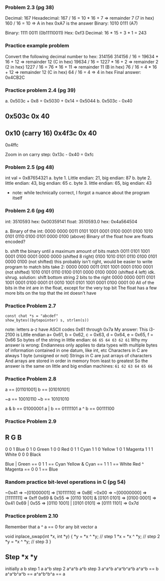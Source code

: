 ### Problem 2.3 (pg 38)

Decimal: 167
Hexadecimal:
167 / 16 = 10 * 16 + 7 => remainder 7 (7 in hex)
160 / 16 = 10 => A in hex
0xA7 is the answer
Binary:
1010 0111 (A7)

Binary: 1111 0011 (0b11110011)
Hex: 0xf3
Decimal: 16 * 15 + 3 * 1 = 243


### Practice example problem

Convert the following decimal number to hex:
314156
314156 / 16 = 19634 * 16 + 12 => remainder 12 (C in hex)
19634 / 16 = 1227 * 16 + 2 => remainder 2 (2 in hex)
1227 / 16 = 76 * 16 + 11 => remainder 11 (B in hex)
76 / 16 = 4 * 16 + 12 => remainder 12 (C in hex)
64 / 16 = 4 => 4 in hex
Final answer:
0x4CB2C

### Practice problem 2.4 (pg 39)

a. 0x503c + 0x8 = 0x5030 + 0x14 = 0x5044
b. 0x503c - 0x40

0x503c
0x  40
------

 0x10 (carry 16)
0x4f3c
0x  40
-------
0x4ffc

Zoom in on carry step:
0x13c - 0x40 = 0xfc

### Problem 2.5 (pg 48)

int val = 0x87654321
a. byte 1. Little endian: 21, big endian: 87
b. byte 2. little endian: 43, big endian: 65
c. byte 3. little endian: 65, big endian: 43
* note: while technically correct, I forgot a nuance about the program itself

### Problem 2.6 (pg 49)

int: 3510593
hex: 0x00359141
float: 3510593.0
hex: 0x4a564504

a.
Binary of the int:
0000 0000 0011 0101 1001 0001 0100 0001
0100 1010 0101 0110 0100 0101 0000 0100
(above) Binary of the float
how are floats encoded?

b. shift the binary until a maximum amount of bits match
0011 0101 1001 0001 0100 0001 0000 0000 (shifted 8 right)
0100 1010 0101 0110 0100 0101 0000 0100 (not shifted)
this probably isn't right, would be easier to write program to match bits
take 2:
0000 0000 0011 0101 1001 0001 0100 0001 (not shifted)
1010 0101 0110 0100 0101 0000 0100 0000 (shifted 4 left)
idk. shrug.
solution: shift bottom string 2 bits to the right
0000 0000 0011 0101 1001 0001 0100 0001
  01 0010 1001 0101 1001 0001 0100 0001 00
All of the bits in the int are in the float, except for the very top bit
The float has a few more bits on the top that the int doesn't have

### Practice Problem 2.7
```
const chat *s = "abcdef"
show_bytes((bytepointer) s, strlen(s))
```
note: letters a-z have ASCII codes 0x61 through 0x7a
My answer:
This i3-2100 is Little endian
a= 0x61, b = 0x62, c = 0x63, d = 0x64, e = 0x65, f = 0x66
So bytes of the string in little endian:
`66 65 64 63 62 61`
Why my answer is wrong:
Endianness only applies to data types with multiple bytes of information
contained in one datum, like int, etc
Characters in C are always 1 byte (unsigned or not)
Strings in C are just arrays of characters
And arrays are stored in order in memory from least to greatest
So the answer is the same on little and big endian machines:
`61 62 63 64 65 66`

### Practice Problem 2.8
a == [01101001]
b == [01010101]

~a == 10010110
~b == 10101010

a & b == 01000001
a | b == 01111101
a ^ b == 00111100

### Practice Problem 2.9

R G B
-----
0 0 1 Blue
0 1 0 Green
1 0 0 Red
0 1 1 Cyan
1 1 0 Yellow
1 0 1 Magenta
1 1 1 White
0 0 0 Black

Blue | Green == 0 1 1 == Cyan
Yellow & Cyan == 1 1 1 == White
Red ^ Magenta == 0 0 1 == Blue

### Random practice bit-level operations in C (pg 54)

~0x41 => ~[01000001] => [10111110] => 0xBE
~0x00 => ~[00000000] => [11111111] => 0xff
0x69 & 0x55 => [0110 1001] & [0101 0101] => [0100 0001] => 0x41
0x69 | 0x55 => [0110 1001] | [0101 0101] => [0111 1101] => 0x7d

### Practice problem 2.10

Remember that a ^ a == 0 for any bit vector a

void inplace_swap(int *x, int *y) {
    *y = *x ^ *y; // step 1
    *x = *x ^ *y; // step 2
    *y = *x ^ *y; // step 3
}

Step        *x    *y
-----------------------
initially    a      b
step 1       a      a^b
step 2      a^a^b   a^b
step 3      a^a^b   a^a^b^a^b
a^a^b == b
a^a^b^a^b == a^a^b^b^a == a